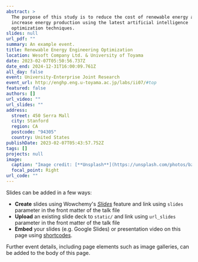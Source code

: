 ```yaml
---
abstract: >
  The purpose of this study is to reduce the cost of renewable energy and
  increase energy production using the latest artificial intelligence
  optimization techniques.
slides: null
url_pdf: ""
summary: An example event.
title: Renewable Energy Engineering Optimization
location: Wesoft Company Ltd. & University of Toyama
date: 2023-02-07T05:50:56.737Z
date_end: 2024-12-31T16:00:09.761Z
all_day: false
event: University-Enterprise Joint Research
event_url: http://enghp.eng.u-toyama.ac.jp/labs/ii07/#top
featured: false
authors: []
url_video: ""
url_slides: ""
address:
  street: 450 Serra Mall
  city: Stanford
  region: CA
  postcode: "94305"
  country: United States
publishDate: 2023-02-07T05:43:57.752Z
tags: []
projects: null
image:
  caption: "Image credit: [**Unsplash**](https://unsplash.com/photos/bzdhc5b3Bxs)"
  focal_point: Right
url_code: ""
---
```


Slides can be added in a few ways:

- **Create** slides using Wowchemy's [_Slides_](https://wowchemy.com/docs/managing-content/#create-slides) feature and link using `slides` parameter in the front matter of the talk file
- **Upload** an existing slide deck to `static/` and link using `url_slides` parameter in the front matter of the talk file
- **Embed** your slides (e.g. Google Slides) or presentation video on this page using [shortcodes](https://wowchemy.com/docs/writing-markdown-latex/).

Further event details, including page elements such as image galleries, can be added to the body of this page.
